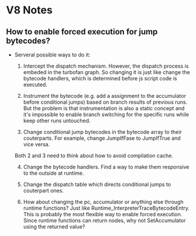 # V8 Notes

## How to enable forced execution for jump bytecodes?

* Serveral possible ways to do it:

  1. Intercept the dispatch mechanism. However, the dispatch process is embeded in the turbofan graph. So changing it is just like change the bytecode handlers, which is determined before js script code is executed.

  2. Instrument the bytecode (e.g. add a assignment to the accumulator before conditional jumps) based on branch results of previous runs. But the problem is that instrumentation is also a static concept and it's impossible to enable branch switching for the specific runs while keep other runs untouched.

  3. Change conditional jump bytecodes in the bytecode array to their couterparts. For example, change JumpIfFase to JumpIfTrue and vice versa.

  Both 2 and 3 need to think about how to avoid compilation cache.

  4. Change the bytecode handlers. Find a way to make them responsive to the outside at runtime. 

  5. Change the dispatch table which directs conditional jumps to couterpart ones.

  6. How about changing the pc, accumulator or anything else through runtime functions? Just like Runtime_InterpreterTraceBytecodeEntry. This is probably the most flexible way to enable forced execution. Since runtime functions can return nodes, why not SetAccumulator using the returned value?